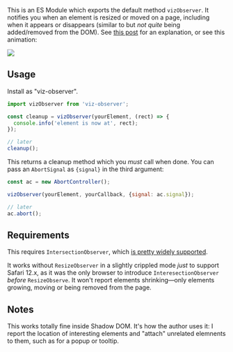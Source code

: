 
This is an ES Module which exports the default method `vizObserver`.
It notifies you when an element is resized or moved on a page, including when it appears or disappears (similar to but _not quite_ being added/removed from the DOM).
See [this post](https://whistlr.info/2021/observing-dom/) for an explanation, or see this animation:

<img src="https://storage.googleapis.com/hwhistlr.appspot.com/assets/node-io-hack.webp" />

## Usage

Install as "viz-observer".

```js
import vizObserver from 'viz-observer';

const cleanup = vizObserver(yourElement, (rect) => {
  console.info('element is now at', rect);
});

// later
cleanup();
```

This returns a cleanup method which you _must_ call when done.
You can pass an `AbortSignal` as `{signal}` in the third argument:

```js
const ac = new AbortController();

vizObserver(yourElement, yourCallback, {signal: ac.signal});

// later
ac.abort();
```

## Requirements

This requires `IntersectionObserver`, which [is pretty widely supported](https://caniuse.com/intersectionobserver).

It works without `ResizeObserver` in a slightly crippled mode _just_ to support Safari 12.x, as it was the only browser to introduce `InteresectionObserver` _before_ `ResizeObserve`.
It won't report elements shrinking—only elements growing, moving or being removed from the page.

## Notes

This works totally fine inside Shadow DOM.
It's how the author uses it: I report the location of interesting elements and "attach" unrelated elemnents to them, such as for a popup or tooltip.
